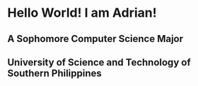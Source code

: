 # <h1> Hello World! I am Adrian!
<h2> A Sophomore Computer Science Major
<h2> University of Science and Technology of Southern Philippines
